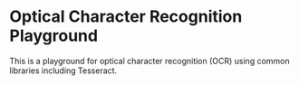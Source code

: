 # Optical Character Recognition Playground

This is a playground for optical character recognition (OCR) using common libraries including Tesseract.
